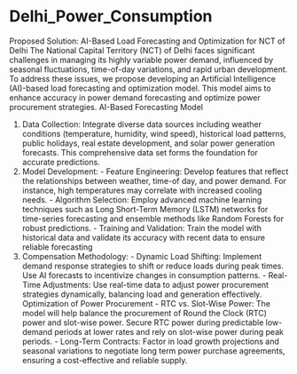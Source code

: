 # Delhi_Power_Consumption
Proposed Solution: AI-Based Load Forecasting and Optimization for NCT of Delhi 
The National Capital Territory (NCT) of Delhi faces significant challenges in managing its highly 
variable power demand, influenced by seasonal fluctuations, time-of-day variations, and rapid urban 
development. To address these issues, we propose developing an Artificial Intelligence (AI)-based 
load forecasting and optimization model. This model aims to enhance accuracy in power demand 
forecasting and optimize power procurement strategies. 
AI-Based Forecasting Model 
1. Data Collection: Integrate diverse data sources including weather conditions (temperature, 
humidity, wind speed), historical load patterns, public holidays, real estate development, and solar 
power generation forecasts. This comprehensive data set forms the foundation for accurate 
predictions. 
2. Model Development: - Feature Engineering: Develop features that reflect the relationships between weather, time-of
day, and power demand. For instance, high temperatures may correlate with increased cooling 
needs. - Algorithm Selection: Employ advanced machine learning techniques such as Long Short-Term 
Memory (LSTM) networks for time-series forecasting and ensemble methods like Random Forests for 
robust predictions. - Training and Validation: Train the model with historical data and validate its accuracy with recent 
data to ensure reliable forecasting 
3. Compensation Methodology: - Dynamic Load Shifting: Implement demand response strategies to shift or reduce loads during 
peak times. Use AI forecasts to incentivize changes in consumption patterns. - Real-Time Adjustments: Use real-time data to adjust power procurement strategies dynamically, 
balancing load and generation effectively. 
Optimization of Power Procurement - RTC vs. Slot-Wise Power: The model will help balance the procurement of Round the Clock (RTC) 
power and slot-wise power. Secure RTC power during predictable low-demand periods at lower rates 
and rely on slot-wise power during peak periods. - Long-Term Contracts: Factor in load growth projections and seasonal variations to negotiate long
term power purchase agreements, ensuring a cost-effective and reliable supply.
